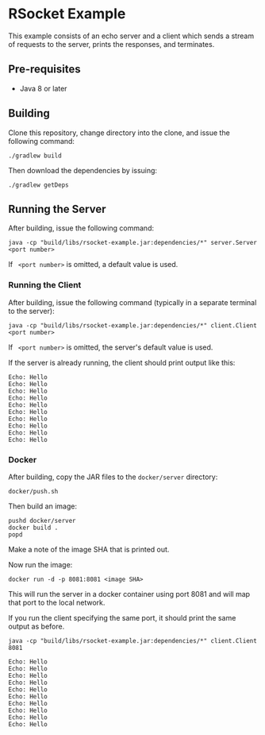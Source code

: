 # RSocket Example

This example consists of an echo server and a client which sends a stream of requests to the server, prints
the responses, and terminates.

## Pre-requisites

* Java 8 or later

## Building

Clone this repository, change directory into the clone, and issue the following command:

```terminal
./gradlew build
```

Then download the dependencies by issuing:
```terminal
./gradlew getDeps
```

## Running the Server

After building, issue the following command:
```terminal
java -cp "build/libs/rsocket-example.jar:dependencies/*" server.Server <port number>
```

If ` <port number>` is omitted, a default value is used.

### Running the Client

After building, issue the following command (typically in a separate terminal to the server):
```terminal
java -cp "build/libs/rsocket-example.jar:dependencies/*" client.Client  <port number>
```

If ` <port number>` is omitted, the server's default value is used.

If the server is already running, the client should print output like this:
```terminal
Echo: Hello
Echo: Hello
Echo: Hello
Echo: Hello
Echo: Hello
Echo: Hello
Echo: Hello
Echo: Hello
Echo: Hello
Echo: Hello
```

### Docker

After building, copy the JAR files to the `docker/server` directory:
```terminal
docker/push.sh
```

Then build an image:
```terminal
pushd docker/server
docker build .
popd
```

Make a note of the image SHA that is printed out.

Now run the image:
```terminal
docker run -d -p 8081:8081 <image SHA>
```

This will run the server in a docker container using port 8081 and will map that port to the local network.

If you run the client specifying the same port, it should print the same output as before.
```terminal
java -cp "build/libs/rsocket-example.jar:dependencies/*" client.Client 8081
```
```terminal
Echo: Hello
Echo: Hello
Echo: Hello
Echo: Hello
Echo: Hello
Echo: Hello
Echo: Hello
Echo: Hello
Echo: Hello
Echo: Hello
```
